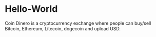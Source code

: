 # Hello-World
Coin Dinero is a cryptocurrency exchange where people can buy/sell Bitcoin, Ethereum, Litecoin, dogecoin and upload USD.
